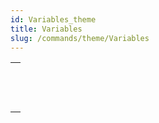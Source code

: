```yaml
---
id: Variables_theme
title: Variables
slug: /commands/theme/Variables
---
```



||
|---|
|[<!-- INCLUDE #_command_.CLEAR VARIABLE.Syntax -->](../../commands-legacy/clear-variable.md)<br/>|
|[<!-- INCLUDE #_command_.LOAD VARIABLES.Syntax -->](../../commands-legacy/load-variables.md)<br/>|
|[<!-- INCLUDE #_command_.SAVE VARIABLES.Syntax -->](../../commands-legacy/save-variables.md)<br/>|
